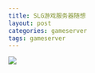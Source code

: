 ```yaml
---
title: SLG游戏服务器随想
layout: post
categories: gameserver
tags: gameserver
---
```


![](/assets/image/202203/slg-server.png)